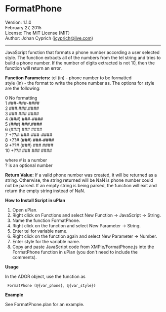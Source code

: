 <h1>FormatPhone</h1>

Version: 1.1.0<br />
February 27, 2015<br />
License: The MIT License (MIT)<br />
Author: Johan Cyprich (jcyprich@live.com)<br />

---

JavaScript function that formats a phone number according a user selected style. The function
extracts all of the numbers from the tel string and tries to build a phone number. If the
number of digits extracted is not 10, then the function will return an error.

**Function Parameters:**
tel (in) - phone number to be formatted<br />
style (in) - the format to write the phone number as. The options for style are the following:

0	No formatting<br />
1	###-###-####<br />
2	###.###.####<br />
3	### ### ####<br />
4	(###) ###-####<br />
5	(###) ###.####<br />
6	(###) ### ####<br />
7	+??#-###-###-####<br />
8	+??# (###) ###-####<br />
9	+??# (###) ### ####<br />
10	+??# ### ### ####

  where # is a number<br />
        ? is an optional number

**Return Value:**
If a valid phone number was created, it will be returned as a string. Otherwise,
the string returned will be NaN is phone number could not be parsed. If an empty string is
being parsed, the function will exit and return the empty string instead of NaN.


**How to Install Script in uPlan**

1. Open uPlan.<br />
2. Right click on Functions and select New Function -> JavaScript -> String.<br />
3. Name the function FormatPhone.<br />
4. Right click on the function and select New Parameter -> String.<br />
5. Enter tel for variable name.<br />
6. Right click on the function again and select New Parameter -> Number.<br />
7. Enter style for the variable name.<br />
8. Copy and paste JavaScript code from XMPie/FormatPhone.js into the FormatPhone function in uPlan (you don't need to include the comments).


**Usage**

In the ADOR object, use the function as

     FormatPhone (@{var_phone}, @{var_style})

	 
**Example**

See FormatPhone.plan for an example.
